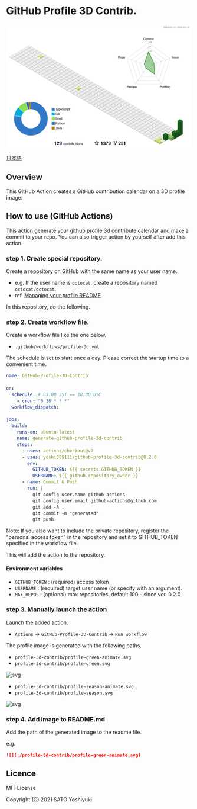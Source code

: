 # GitHub Profile 3D Contrib.

![svg](https://raw.githubusercontent.com/yoshi389111/yoshi389111/main/profile-3d-contrib/profile-green-animate.svg)

[日本語](./docs/README.ja-jp.md)

## Overview

This GitHub Action creates a GitHub contribution calendar on a 3D profile image.

## How to use (GitHub Actions)

This action generate your github profile 3d contribute calendar and make a commit to your repo.
You can also trigger action by yourself after add this action.

### step 1. Create special repository.

Create a repository on GitHub with the same name as your user name.

* e.g. If the user name is `octocat`, create a repository named `octocat/octocat`.
* ref. [Managing your profile README](https://docs.github.com/en/github/setting-up-and-managing-your-github-profile/managing-your-profile-readme)

In this repository, do the following.

### step 2. Create workflow file.

Create a workflow file like the one below.

* `.github/workflows/profile-3d.yml`

The schedule is set to start once a day.
Please correct the startup time to a convenient time.

```yaml:.github/workflows/profile-3d.yml
name: GitHub-Profile-3D-Contrib

on:
  schedule: # 03:00 JST == 18:00 UTC
    - cron: "0 18 * * *"
  workflow_dispatch:

jobs:
  build:
    runs-on: ubuntu-latest
    name: generate-github-profile-3d-contrib
    steps:
      - uses: actions/checkout@v2
      - uses: yoshi389111/github-profile-3d-contrib@0.2.0
        env:
          GITHUB_TOKEN: ${{ secrets.GITHUB_TOKEN }}
          USERNAME: ${{ github.repository_owner }}
      - name: Commit & Push
        run: |
          git config user.name github-actions
          git config user.email github-actions@github.com
          git add -A .
          git commit -m "generated"
          git push
```

Note: If you also want to include the private repository, register the "personal access token" in the repository and set it to GITHUB_TOKEN specified in the workflow file.

This will add the action to the repository.

#### Environment variables

* `GITHUB_TOKEN` : (required) access token
* `USERNAME` : (required) target user name (or specify with an argument).
* `MAX_REPOS` : (optional) max repositories, default 100 - since ver. 0.2.0

### step 3. Manually launch the action

Launch the added action.

* `Actions` -> `GitHub-Profile-3D-Contrib` -> `Run workflow`

The profile image is generated with the following paths.

* `profile-3d-contrib/profile-green-animate.svg`
* `profile-3d-contrib/profile-green.svg`

![svg](https://raw.githubusercontent.com/yoshi389111/github-profile-3d-contrib/main/docs/demo/profile-green-animate.svg)

* `profile-3d-contrib/profile-season-animate.svg`
* `profile-3d-contrib/profile-season.svg`

![svg](https://raw.githubusercontent.com/yoshi389111/github-profile-3d-contrib/main/docs/demo/profile-season-animate.svg)

### step 4. Add image to README.md

Add the path of the generated image to the readme file.

e.g.

```md
![](./profile-3d-contrib/profile-green-animate.svg)
```

## Licence

MIT License

Copyright (C) 2021 SATO Yoshiyuki
